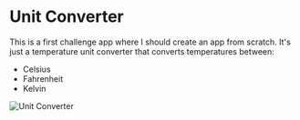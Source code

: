 # Unit Converter

This is a first challenge app where I should create an app from scratch.
It's just a temperature unit converter that converts temperatures between:

- Celsius
- Fahrenheit
- Kelvin

![Unit Converter](https://media.giphy.com/media/H3xFiOERWcawsqPvis/giphy.gif)
